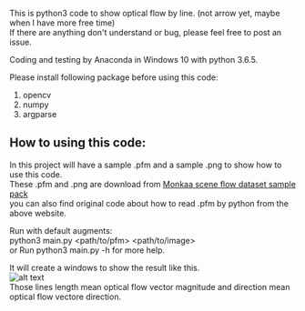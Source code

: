 This is python3 code to show optical flow by line. (not arrow yet, maybe when I have more free time)<br />
If there are anything don't understand or bug, please feel free to post an issue.<br />

Coding and testing by Anaconda in Windows 10 with python 3.6.5.<br />

Please install following package before using this code:<br />
1. opencv<br />
2. numpy<br />
3. argparse<br />

## How to using this code:
In this project will have a sample .pfm and a sample .png to show how to use this code.<br />
These .pfm and .png are download from [Monkaa scene flow dataset sample pack](https://lmb.informatik.uni-freiburg.de/resources/datasets/SceneFlowDatasets.en.html)<br /> 
you can also find original code about how to read .pfm by python from the above website.<br /> 

Run with default augments:<br />
python3 main.py <path/to/pfm> <path/to/image><br />
or
Run python3 main.py -h for more help.


It will create a windows to show the result like this.<br />
![alt text](https://github.com/SHENG-KAI-HUANG/show_optical_flow_in_line/blob/master/readme_image/output.jpg)<br />
Those lines length mean optical flow vector magnitude and direction mean optical flow vectore direction.
